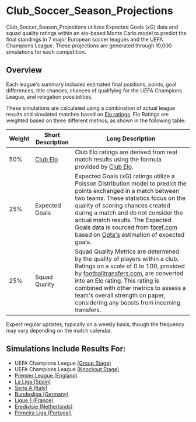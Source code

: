 # Club_Soccer_Season_Projections

Club_Soccer_Season_Projections utilizes Expected Goals (xG) data and squad quality ratings within an elo-based Monte Carlo model to predict the final standings in 7 major European soccer leagues and the UEFA Champions League. These projections are generated through 10,000 simulations for each competition.

## Overview

Each league's summary includes estimated final positions, points, goal differences, title chances, chances of qualifying for the UEFA Champions League, and relegation possibilities.

These simulations are calculated using a combination of actual league results and simulated matches based on [Elo ratings](https://github.com/salikfaisal/Club_Soccer_Season_Projections/blob/main/Elo%20Ratings%20for%20European%20Clubs.csv). Elo Ratings are weighted based on three different metrics, as shown in the following table:

| Weight | Short Description         | Long Description                                                                                                                   |
| ------ | ------------------------- | ---------------------------------------------------------------------------------------------------------------------------------- |
| 50%    | [Club Elo](http://clubelo.com/) | Club Elo ratings are derived from real match results using the formula provided by [Club Elo](http://clubelo.com/System).        |
| 25%    | Expected Goals            | Expected Goals (xG) ratings utilize a Poisson Distribution model to predict the points exchanged in a match between two teams. These statistics focus on the quality of scoring chances created during a match and do not consider the actual match results. The Expected Goals data is sourced from [fbref.com](https://fbref.com/en/) based on [Opta's](https://www.statsperform.com/opta/) estimation of expected goals. |
| 25%    | Squad Quality             | Squad Quality Metrics are determined by the quality of players within a club. Ratings on a scale of 0 to 100, provided by [footballtransfers.com](https://www.footballtransfers.com/en), are converted into an Elo rating. This rating is combined with other metrics to assess a team's overall strength on paper, considering any boosts from incoming transfers. |

Expect regular updates, typically on a weekly basis, though the frequency may vary depending on the match calendar.

## Simulations Include Results For:

- UEFA Champions League [(Group Stage)](https://github.com/salikfaisal/Club_Soccer_Season_Projections/blob/main/UCL_Group_Stage_Expected_Results.csv)
- UEFA Champions League [(Knockout Stage)](https://github.com/salikfaisal/Club_Soccer_Season_Projections/blob/main/UCL_Knockout_Stage_Expected_Results.csv)
- [Premier League (England)](https://github.com/salikfaisal/Club_Soccer_Season_Projections/blob/main/Premier_League_Expected_Results.csv)
- [La Liga (Spain)](https://github.com/salikfaisal/Club_Soccer_Season_Projections/blob/main/La_Liga_Expected_Results.csv)
- [Serie A (Italy)](https://github.com/salikfaisal/Club_Soccer_Season_Projections/blob/main/Serie_A_Expected_Results.csv)
- [Bundesliga (Germany)](https://github.com/salikfaisal/Club_Soccer_Season_Projections/blob/main/Bundesliga_Expected_Results.csv)
- [Ligue 1 (France)](https://github.com/salikfaisal/Club_Soccer_Season_Projections/blob/main/Ligue_1_Expected_Results.csv)
- [Eredivisie (Netherlands)](https://github.com/salikfaisal/Club_Soccer_Season_Projections/blob/main/Eredivisie_Expected_Results.csv)
- [Primeira Liga (Portugal)](https://github.com/salikfaisal/Club_Soccer_Season_Projections/blob/main/Primeira_Liga_Expected_Results.csv)
